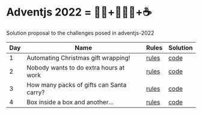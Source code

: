 # Adventjs 2022 = 🎅🏻+👨🏻‍💻+☕
Solution proposal to the challenges posed in adventjs-2022



| Day | Name                                                              | Rules                                              | Solution                           |
| --- | ----------------------------------------------------------------- | -------------------------------------------------- | ---------------------------------- |
| 1   | Automating Christmas gift wrapping!                               | [rules](https://adventjs.dev/en/challenges/2022/1) | [code](./src/day-01/index.js)      | 
| 2   | Nobody wants to do extra hours at work                            | [rules](https://adventjs.dev/en/challenges/2022/2) | [code](./src/day-02/index.js)      | 
| 3   | How many packs of gifts can Santa carry?                          | [rules](https://adventjs.dev/en/challenges/2022/3) | [code](./src/day-03/index.js)      | 
| 4   | Box inside a box and another...                                   | [rules](https://adventjs.dev/en/challenges/2022/4) | [code](./src/day-04/index.js)      | 